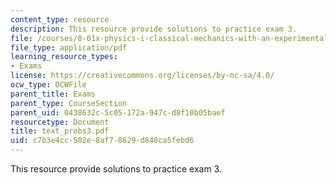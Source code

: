 ```yaml
---
content_type: resource
description: This resource provide solutions to practice exam 3.
file: /courses/8-01x-physics-i-classical-mechanics-with-an-experimental-focus-fall-2002/c7b3e4cc502e8af78629d840ca5febd6_text_probs3.pdf
file_type: application/pdf
learning_resource_types:
- Exams
license: https://creativecommons.org/licenses/by-nc-sa/4.0/
ocw_type: OCWFile
parent_title: Exams
parent_type: CourseSection
parent_uid: 0438632c-5c05-172a-947c-d8f10b05baef
resourcetype: Document
title: text_probs3.pdf
uid: c7b3e4cc-502e-8af7-8629-d840ca5febd6
---
```

This resource provide solutions to practice exam 3.